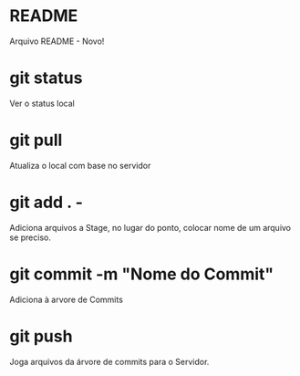 # README

Arquivo README - Novo!


# git status 
Ver o status local

# git pull
Atualiza o local com base no servidor

# git add . -
Adiciona arquivos a Stage, no lugar do ponto, colocar nome de um arquivo se preciso.

# git commit -m "Nome do Commit"
Adiciona à arvore de Commits

# git push
Joga arquivos da árvore de commits para o Servidor.
